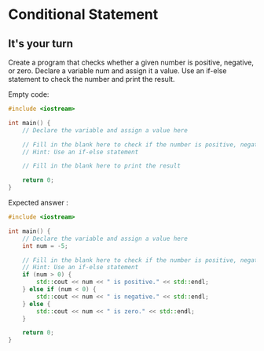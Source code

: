 # Conditional Statement

## It's your turn

Create a program that checks whether a given number is positive, negative, or zero. Declare a variable num and assign it a value. Use an if-else statement to check the number and print the result.

Empty code: 
```cpp
#include <iostream>

int main() {
    // Declare the variable and assign a value here

    // Fill in the blank here to check if the number is positive, negative, or zero
    // Hint: Use an if-else statement

    // Fill in the blank here to print the result

    return 0;
}
```

Expected answer : 

```cpp
#include <iostream>

int main() {
    // Declare the variable and assign a value here
    int num = -5;

    // Fill in the blank here to check if the number is positive, negative, or zero
    // Hint: Use an if-else statement
    if (num > 0) {
        std::cout << num << " is positive." << std::endl;
    } else if (num < 0) {
        std::cout << num << " is negative." << std::endl;
    } else {
        std::cout << num << " is zero." << std::endl;
    }

    return 0;
}
```
